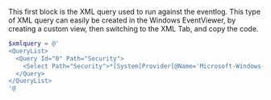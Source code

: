 This first block is the XML query used to run against the eventlog.  This type of XML query can easily be created in the Windows EventViewer, by creating a custom view, then switching to the XML Tab, and copy the code. 
```powershell
$xmlquery = @'
<QueryList>
  <Query Id="0" Path="Security">
    <Select Path="Security">*[System[Provider[@Name='Microsoft-Windows-Security-Auditing'] and (EventID=4727 or EventID=4728 or EventID=4729 or EventID=4730 or EventID=4731 or EventID=4732 or EventID=4733 or EventID=4734 or EventID=4735 or EventID=4737 or EventID=4754 or EventID=4755 or EventID=4756 or EventID=4757 or EventID=4758 or EventID=4764) and TimeCreated[timediff(@SystemTime) &lt;= 86400000]]]</Select>
  </Query>
</QueryList>
'@
```
